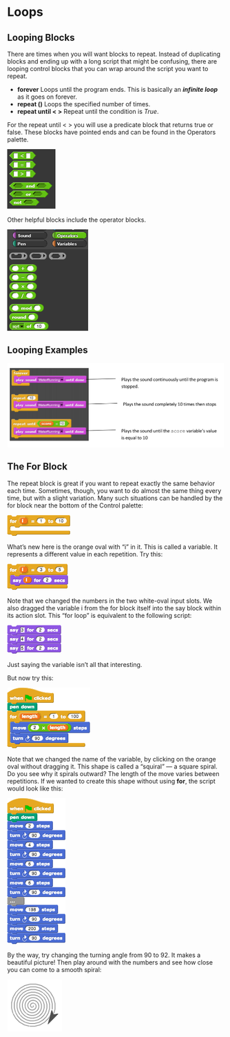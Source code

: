 # Loops

## Looping Blocks

There are times when you will want blocks to repeat. Instead of duplicating blocks and ending up with a long script that might be confusing, there are looping control blocks that you can wrap around the script you want to repeat.

* **forever** Loops until the program ends. This is basically an _**infinite loop**_ as it goes on forever.
* **repeat \(\)** Loops the specified number of times.
* **repeat until &lt; &gt;** Repeat until the condition is _True_.

For the repeat until &lt; &gt; you will use a predicate block that returns true or false. These blocks have pointed ends and can be found in the Operators palette.

![](../.gitbook/assets/29%20%281%29.png)

Other helpful blocks include the operator blocks.

![](../.gitbook/assets/30%20%281%29.png)

## Looping Examples

![](../.gitbook/assets/31%20%281%29.png)

## The For Block

The repeat block is great if you want to repeat exactly the same behavior each time. Sometimes, though, you want to do almost the same thing every time, but with a slight variation. Many such situations can be handled by the for block near the bottom of the Control palette:

![](../.gitbook/assets/32%20%281%29.png)

What’s new here is the orange oval with “i” in it. This is called a variable. It represents a different value in each repetition. Try this:

![](../.gitbook/assets/33%20%281%29.png)

Note that we changed the numbers in the two white-oval input slots. We also dragged the variable i from the for block itself into the say block within its action slot. This “for loop” is equivalent to the following script:

![](../.gitbook/assets/34.png)

Just saying the variable isn’t all that interesting.

But now try this:

![](../.gitbook/assets/35.png)

Note that we changed the name of the variable, by clicking on the orange oval without dragging it. This shape is called a “squiral” — a square spiral. Do you see why it spirals outward? The length of the move varies between repetitions. If we wanted to create this shape without using **for**, the script would look like this:

![](../.gitbook/assets/36%20%281%29.png)

By the way, try changing the turning angle from 90 to 92. It makes a beautiful picture! Then play around with the numbers and see how close you can come to a smooth spiral:

![](../.gitbook/assets/37.png)

